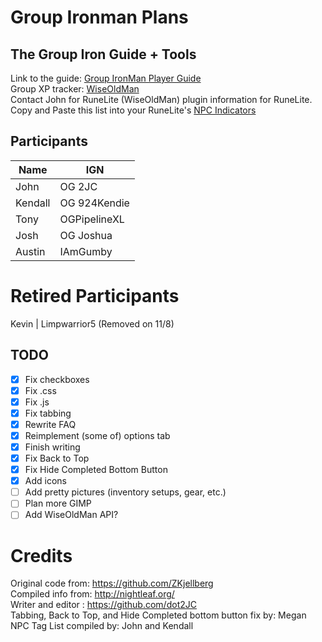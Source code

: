 # Group Ironman Plans

## The Group Iron Guide + Tools
Link to the guide: <a href="https://dot2jc.github.io/GIMP/">Group IronMan Player Guide</a>  
Group XP tracker: <a href="https://wiseoldman.net/groups/1677">WiseOldMan</a>  
Contact John for RuneLite (WiseOldMan) plugin information for RuneLite.  
Copy and Paste this list into your RuneLite's <a href="https://pastebin.com/DTXrfxVp">NPC Indicators</a>  

## Participants
Name | IGN
-----|-----
John | OG 2JC
Kendall | OG 924Kendie
Tony | OGPipelineXL
Josh | OG Joshua
Austin | IAmGumby

# Retired Participants
Kevin | Limpwarrior5 (Removed on 11/8)


## TODO
- [x] Fix checkboxes
- [x] Fix .css
- [x] Fix .js
- [x] Fix tabbing
- [x] Rewrite FAQ
- [x] Reimplement (some of) options tab
- [x] Finish writing
- [x] Fix Back to Top  
- [x] Fix Hide Completed Bottom Button  
- [x] Add icons  
- [ ] Add pretty pictures (inventory setups, gear, etc.)  
- [ ] Plan more GIMP
- [ ] Add WiseOldMan API?

# Credits
Original code from: https://github.com/ZKjellberg  
Compiled info from: http://nightleaf.org/  
Writer and editor : https://github.com/dot2JC  
Tabbing, Back to Top, and Hide Completed bottom button fix by: Megan  
NPC Tag List compiled by: John and Kendall